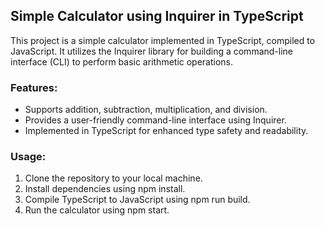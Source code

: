 ## Simple Calculator using Inquirer in TypeScript

This project is a simple calculator implemented in TypeScript, compiled to JavaScript. It utilizes the Inquirer library for building a command-line interface (CLI) to perform basic arithmetic operations.

### Features:
- Supports addition, subtraction, multiplication, and division.
- Provides a user-friendly command-line interface using Inquirer.
- Implemented in TypeScript for enhanced type safety and readability.

### Usage:
1. Clone the repository to your local machine.
2. Install dependencies using npm install.
3. Compile TypeScript to JavaScript using npm run build.
4. Run the calculator using npm start.